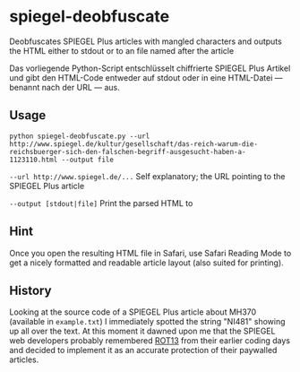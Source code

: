 # spiegel-deobfuscate
Deobfuscates SPIEGEL Plus articles with mangled characters and outputs the HTML either to stdout or to an file named after the article

Das vorliegende Python-Script entschlüsselt chiffrierte SPIEGEL Plus Artikel und gibt den HTML-Code entweder auf stdout oder in eine HTML-Datei — benannt nach der URL — aus.

## Usage
``python spiegel-deobfuscate.py --url http://www.spiegel.de/kultur/gesellschaft/das-reich-warum-die-reichsbuerger-sich-den-falschen-begriff-ausgesucht-haben-a-1123110.html --output file``

``--url http://www.spiegel.de/...`` Self explanatory; the URL pointing to the SPIEGEL Plus article

``--output [stdout|file]`` Print the parsed HTML to

## Hint
Once you open the resulting HTML file in Safari, use Safari Reading Mode to get a nicely formatted and readable article layout (also suited for printing).

## History
Looking at the source code of a SPIEGEL Plus article about MH370 (available in ``example.txt``) I immediately spotted the string "NI481" showing up all over the text. At this moment it dawned upon me that the SPIEGEL web developers probably remembered [ROT13](https://en.wikipedia.org/wiki/ROT13) from their earlier coding days and decided to implement it as an accurate protection of their paywalled articles.
